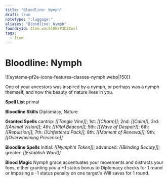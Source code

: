 ```yaml
---
title: "Bloodline: Nymph"
draft: true
noteType: ":luggage:"
aliases: "Bloodline: Nymph"
foundryId: Item.wmc6l0WrP3D2Iwsl
tags:
  - Item
---
```


# Bloodline: Nymph
![[systems-pf2e-icons-features-classes-nymph.webp|150]]

One of your ancestors was inspired by a nymph, or perhaps was a nymph themself, and now the beauty of nature lives in you.

**Spell List** primal

**Bloodline Skills** Diplomacy, Nature

**Granted Spells** cantrip: _[[Tangle Vine]]_; 1st: _[[Charm]]_; 2nd: _[[Calm]]_; 3rd: _[[Animal Vision]]_; 4th: _[[Vital Beacon]]_; 5th: _[[Wave of Despair]]_; 6th: _[[Repulsion]]_; 7th: _[[Unfettered Pack]]_; 8th: _[[Moment of Renewal]]_; 9th: _[[Overwhelming Presence]]_

**Bloodline Spells** initial: _[[Nymph's Token]]_; advanced: _[[Blinding Beauty]]_; greater: _[[Establish Ward]]_

**Blood Magic** Nymph grace accentuates your movements and distracts your foes, either granting you a +1 status bonus to Diplomacy checks for 1 round or imposing a -1 status penalty on one target's Will saves for 1 round.


